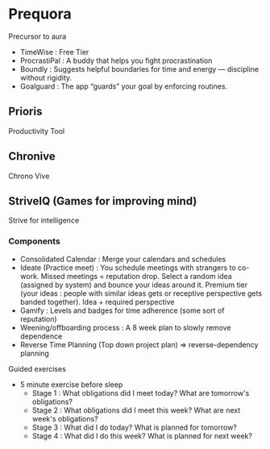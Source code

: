 # Prequora
Precursor to aura
- TimeWise : Free Tier
- ProcrastiPal : A buddy that helps you fight procrastination
- Boundly : Suggests helpful boundaries for time and energy — discipline without rigidity.
- Goalguard : The app “guards” your goal by enforcing routines.

## Prioris
Productivity Tool

## Chronive
Chrono Vive

## StriveIQ (Games for improving mind)
Strive for intelligence


### Components
- Consolidated Calendar : Merge your calendars and schedules
- Ideate (Practice meet) : You schedule meetings with strangers to co-work. Missed meetings = reputation drop. Select a random idea (assigned by system) and bounce your ideas around it. Premium tier (your ideas : people with similar ideas gets or receptive perspective gets banded together). Idea + required perspective
- Gamify : Levels and badges for time adherence (some sort of reputation)
- Weening/offboarding process : A 8 week plan to slowly remove dependence
- Reverse Time Planning (Top down project plan) => reverse-dependency planning

Guided exercises
- 5 minute exercise before sleep
	- Stage 1 : What obligations did I meet today? What are tomorrow's obligations?
	- Stage 2 : What obligations did I meet this week? What are next week's obligations?
	- Stage 3 : What did I do today? What is planned for tomorrow?
	- Stage 4 : What did I do this week? What is planned for next week?